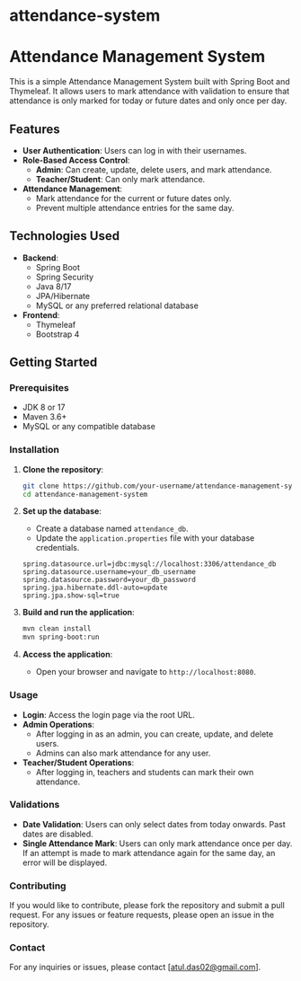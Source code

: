 # attendance-system
# Attendance Management System

This is a simple Attendance Management System built with Spring Boot and Thymeleaf. It allows users to mark attendance with validation to ensure that attendance is only marked for today or future dates and only once per day.

## Features

- **User Authentication**: Users can log in with their usernames.
- **Role-Based Access Control**: 
  - **Admin**: Can create, update, delete users, and mark attendance.
  - **Teacher/Student**: Can only mark attendance.
- **Attendance Management**:
  - Mark attendance for the current or future dates only.
  - Prevent multiple attendance entries for the same day.

## Technologies Used

- **Backend**:
  - Spring Boot
  - Spring Security
  - Java 8/17
  - JPA/Hibernate
  - MySQL or any preferred relational database
- **Frontend**:
  - Thymeleaf
  - Bootstrap 4

## Getting Started

### Prerequisites

- JDK 8 or 17
- Maven 3.6+
- MySQL or any compatible database

### Installation

1. **Clone the repository**:
    ```bash
    git clone https://github.com/your-username/attendance-management-system.git
    cd attendance-management-system
    ```

2. **Set up the database**:
   - Create a database named `attendance_db`.
   - Update the `application.properties` file with your database credentials.

    ```properties
    spring.datasource.url=jdbc:mysql://localhost:3306/attendance_db
    spring.datasource.username=your_db_username
    spring.datasource.password=your_db_password
    spring.jpa.hibernate.ddl-auto=update
    spring.jpa.show-sql=true
    ```

3. **Build and run the application**:
    ```bash
    mvn clean install
    mvn spring-boot:run
    ```

4. **Access the application**:
   - Open your browser and navigate to `http://localhost:8080`.

### Usage

- **Login**: Access the login page via the root URL.
- **Admin Operations**: 
  - After logging in as an admin, you can create, update, and delete users.
  - Admins can also mark attendance for any user.
- **Teacher/Student Operations**:
  - After logging in, teachers and students can mark their own attendance.
  
### Validations

- **Date Validation**: Users can only select dates from today onwards. Past dates are disabled.
- **Single Attendance Mark**: Users can only mark attendance once per day. If an attempt is made to mark attendance again for the same day, an error will be displayed.



### Contributing

If you would like to contribute, please fork the repository and submit a pull request. For any issues or feature requests, please open an issue in the repository.


### Contact

For any inquiries or issues, please contact [atul.das02@gmail.com].

